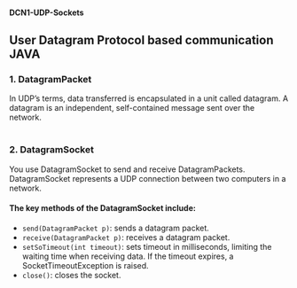 #### **DCN1-UDP-Sockets**

## **User Datagram Protocol based communication JAVA**

### 1. DatagramPacket
   In UDP’s terms, data transferred is encapsulated in a unit called datagram. A datagram is an independent, self-contained message sent over the network.
   <br>
   <br>
### 2. DatagramSocket
   You use DatagramSocket to send and receive DatagramPackets. DatagramSocket represents a UDP connection between two computers in a network.

#### The key methods of the DatagramSocket include:

- `send(DatagramPacket p)`: sends a datagram packet.
- `receive(DatagramPacket p)`: receives a datagram packet.
- `setSoTimeout(int timeout)`: sets timeout in milliseconds, limiting the waiting time when receiving data. If the
  timeout expires, a SocketTimeoutException is raised.
- `close()`: closes the socket.